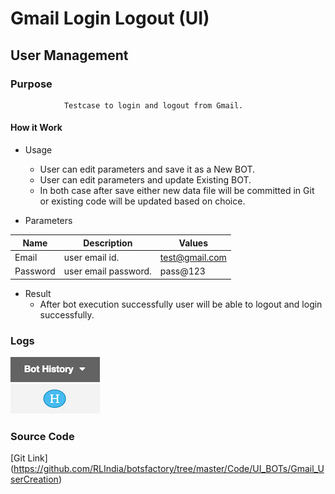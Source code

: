 # Gmail Login Logout (UI)
## User Management

### Purpose 
				Testcase to login and logout from Gmail.

#### How it Work 

- Usage
	- User can edit parameters and save it as a New BOT.
	- User can edit parameters and update Existing BOT.
	- In both case after save either new data file will be committed in Git or existing code will be updated based on choice.
  
- Parameters

Name    |    Description           |      Values        
---------------|--------------------------|--------------------
 Email   | user email id.              |    test@gmail.com             
 Password     | user email password.                |    pass@123           
	
- Result
   - After bot execution successfully user will be able to logout and login successfully.

### Logs
![BOT History](images/Bot_History_small.png)

### Source Code
   [Git Link]  (https://github.com/RLIndia/botsfactory/tree/master/Code/UI_BOTs/Gmail_UserCreation)
